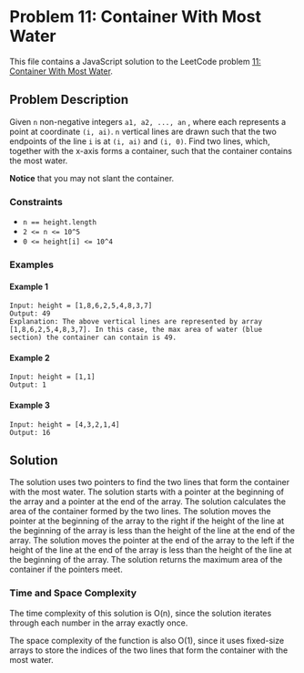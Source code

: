 # Problem 11: Container With Most Water

This file contains a JavaScript solution to the LeetCode problem [11: Container With Most Water](https://leetcode.com/problems/container-with-most-water/).

## Problem Description

Given `n` non-negative integers `a1, a2, ..., an` , where each represents a point at coordinate `(i, ai)`. `n` vertical lines are drawn such that the two endpoints of the line `i` is at `(i, ai)` and `(i, 0)`. Find two lines, which, together with the x-axis forms a container, such that the container contains the most water.

**Notice** that you may not slant the container.

### Constraints

-   `n == height.length`
-   `2 <= n <= 10^5`
-   `0 <= height[i] <= 10^4`

### Examples

#### Example 1

```
Input: height = [1,8,6,2,5,4,8,3,7]
Output: 49
Explanation: The above vertical lines are represented by array [1,8,6,2,5,4,8,3,7]. In this case, the max area of water (blue section) the container can contain is 49.
```

#### Example 2

```
Input: height = [1,1]
Output: 1
```

#### Example 3

```
Input: height = [4,3,2,1,4]
Output: 16
```

## Solution

The solution uses two pointers to find the two lines that form the container with the most water. The solution starts with a pointer at the beginning of the array and a pointer at the end of the array. The solution calculates the area of the container formed by the two lines. The solution moves the pointer at the beginning of the array to the right if the height of the line at the beginning of the array is less than the height of the line at the end of the array. The solution moves the pointer at the end of the array to the left if the height of the line at the end of the array is less than the height of the line at the beginning of the array. The solution returns the maximum area of the container if the pointers meet.

### Time and Space Complexity

The time complexity of this solution is O(n), since the solution iterates through each number in the array exactly once.

The space complexity of the function is also O(1), since it uses fixed-size arrays to store the indices of the two lines that form the container with the most water.
